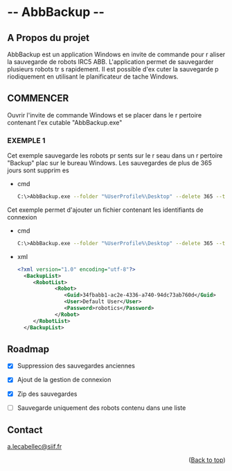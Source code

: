 # -- AbbBackup --

## A Propos du projet


AbbBackup est un application Windows en invite de commande pour r aliser la sauvegarde de robots IRC5 ABB.
L'application permet de sauvegarder plusieurs robots tr s rapidement. Il est possible d'ex cuter la 
sauvegarde p riodiquement en utilisant le planificateur de tache Windows.



<!-- COMMENCER -->

## COMMENCER

Ouvrir l'invite de commande Windows et se placer dans le r pertoire contenant l'ex cutable "AbbBackup.exe" 

### EXEMPLE 1

Cet exemple sauvegarde les robots pr sents sur le r seau dans un r pertoire "Backup" plac  sur le bureau Windows. Les sauvegardes de plus de 365 jours sont supprim es
* cmd
  ```sh
  C:\>AbbBackup.exe --folder "%UserProfile%\Desktop" --delete 365 --timeout 180
  ```

Cet exemple permet d'ajouter un fichier contenant les identifiants de connexion 
* cmd
  ```sh
  C:\>AbbBackup.exe --folder "%UserProfile%\Desktop" --delete 365 --timeout 180 --list "fileRobot.xml"
  ```

* xml
  ```xml
  <?xml version="1.0" encoding="utf-8"?>
	<BackupList>
  	   <RobotList>
    	      <Robot>
     	         <Guid>34fbabb1-ac2e-4336-a740-94dc73ab760d</Guid>
     	         <User>Default User</User>
    	         <Password>robotics</Password>
    	      </Robot>
  	   </RobotList>
	</BackupList>
  ```




<!-- ROADMAP -->
## Roadmap

- [x] Suppression des sauvegardes anciennes
- [x] Ajout de la gestion de connexion
- [x] Zip des sauvegardes
- [ ] Sauvegarde uniquement des robots contenu dans une liste


<!-- CONTACT -->
## Contact

a.lecabellec@siif.fr

<p align="right">(<a href="#readme-top">Back to top</a>)</p>

